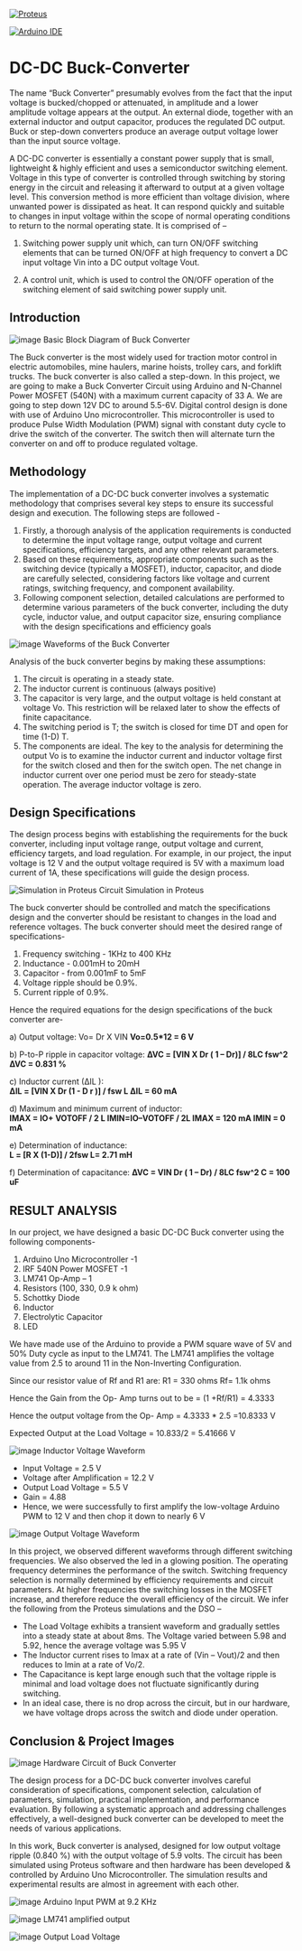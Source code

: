 <p align="center">
	
  [![Proteus](https://img.shields.io/badge/Proteus-%230079C1.svg?style=flat&logoColor=white)](https://www.labcenter.com/)
	
  [![Arduino IDE](https://img.shields.io/badge/Arduino%20IDE-%2300979D.svg?style=flat&logo=arduino&logoColor=white)](https://www.arduino.cc/)
</p>

# DC-DC Buck-Converter
The name “Buck Converter” presumably evolves from the fact that the input voltage is bucked/chopped or attenuated, in amplitude and a lower amplitude voltage appears at the output. An external diode, together with an external inductor and output capacitor, produces the regulated DC output. Buck or step-down converters produce an average output voltage lower than the input source voltage. 

A DC-DC converter is essentially a constant power supply that is small, lightweight & highly efficient and uses a semiconductor switching element. Voltage in this type of converter is controlled through switching by storing energy in the circuit and releasing it afterward to output at a given voltage level. 
This conversion method is more efficient than voltage division, where unwanted power is dissipated as heat. It can respond quickly and suitable to changes in input voltage within the scope of normal operating conditions to return to the normal operating state. It is comprised of –

1.	 Switching power supply unit which, can turn ON/OFF switching elements that can be turned ON/OFF at high frequency to convert a DC input voltage Vin into a DC output voltage Vout.
	 
2.	A control unit, which is used to control the ON/OFF operation of the switching element of said switching power supply unit.

## Introduction
![image](https://github.com/user-attachments/assets/2e7f7710-cdb4-4996-8eba-17bf39216707)
Basic Block Diagram of Buck Converter

The Buck converter is the most widely used for traction motor control in electric automobiles, mine haulers, marine hoists, trolley cars, and forklift trucks. The buck converter is also called a step-down. In this project, we are going to make a Buck Converter Circuit using Arduino and N-Channel Power MOSFET (540N) with a maximum current capacity of 33 A. We are going to step down 12V DC to around 5.5-6V. Digital control design is done with use of Arduino Uno microcontroller. This microcontroller is used to produce Pulse Width Modulation (PWM) signal with constant duty cycle to drive the switch of the converter. The switch then will alternate turn the converter on and off to produce regulated voltage.

## Methodology 

The implementation of a DC-DC buck converter involves a systematic methodology that comprises several key steps to ensure its successful design and execution. The following steps are followed -

1.	Firstly, a thorough analysis of the application requirements is conducted to determine the input voltage range, output voltage and current specifications, efficiency targets, and any other relevant parameters. 
2.	Based on these requirements, appropriate components such as the switching device (typically a MOSFET), inductor, capacitor, and diode are carefully selected, considering factors like voltage and current ratings, switching frequency, and component availability. 
3.	Following component selection, detailed calculations are performed to determine various parameters of the buck converter, including the duty cycle, inductor value, and output capacitor size, ensuring compliance with the design specifications and efficiency goals

![image](https://github.com/user-attachments/assets/f1df633c-07cc-4f9e-ac54-71845b35eaf9)
Waveforms of the Buck Converter

Analysis of the buck converter begins by making these assumptions:
1.	The circuit is operating in a steady state. 
2.	The inductor current is continuous (always positive)
3.	The capacitor is very large, and the output voltage is held constant at voltage Vo. This restriction will be relaxed later to show the effects of finite capacitance.
4.	The switching period is T; the switch is closed for time DT and open for time (1-D) T. 
5.	The components are ideal. The key to the analysis for determining the output Vo is to examine the inductor current and inductor voltage first for the switch closed and then for the switch open. The net change in inductor current over one period must be zero for steady-state operation. The average inductor voltage is zero.

## Design Specifications
The design process begins with establishing the requirements for the buck converter, including input voltage range, output voltage and current, efficiency targets, and load regulation. For example, in our project, the input voltage is 12 V and the output voltage required is 5V with a maximum load current of 1A, these specifications will guide the design process.

![Simulation in Proteus](https://github.com/user-attachments/assets/a8630a2d-694a-4d1d-88eb-cbc7dda3ada6)
Circuit Simulation in Proteus

The buck converter should be controlled and match the specifications design and the converter should be resistant to changes in the load and reference voltages. The buck converter should meet the desired range of specifications-

1.	Frequency switching - 1KHz to 400 KHz 
2.	Inductance - 0.001mH to 20mH 
3.	Capacitor - from 0.001mF to 5mF
4.	Voltage ripple should be 0.9%. 
5.	Current ripple of 0.9%.

Hence the required equations for the design specifications of the buck converter are-

a)	Output voltage:	 Vo= Dr X VIN
			  **Vo=0.5*12 = 6 V**

b)	P-to-P ripple in capacitor voltage:	
			**∆VC = [VIN X Dr ( 1 – Dr)] / 8LC fsw^2
			∆VC = 0.831 %**

c)	Inductor current (∆IL ): 	
			**∆IL = [VIN X Dr (1 - D r )] / fsw L 
			∆IL = 60 mA**

d)	Maximum and minimum current of inductor: 							
      **IMAX = IO+ VOTOFF / 2 L 
			IMIN=IO–VOTOFF / 2L 
			IMAX = 120 mA
			IMIN = 0 mA**

e)	Determination of inductance: 	
			**L = [R X (1-D)] / 2fsw
			L= 2.71 mH**

f)	Determination of capacitance: 
			**∆VC = VIN Dr ( 1 – Dr) / 8LC fsw^2
			C = 100 uF**

## RESULT ANALYSIS

In our project, we have designed a basic DC-DC Buck converter using the following components-
1.	Arduino Uno Microcontroller -1
2.	IRF 540N Power MOSFET -1
3.	LM741 Op-Amp – 1
4.	Resistors (100, 330, 0.9 k ohm)
5.	Schottky Diode
6.	Inductor 
7.	Electrolytic Capacitor
8.	LED

We have made use of the Arduino to provide a PWM square wave of 5V and 50% Duty cycle as input to the LM741. The LM741 amplifies the voltage value from 2.5 to around 11 in the Non-Inverting Configuration.

Since our resistor value of Rf and R1 are: R1 = 330 ohms 		Rf= 1.1k ohms

Hence the Gain from the Op- Amp turns out to be = (1 +Rf/R1) = 4.3333

Hence the output voltage from the Op- Amp = 4.3333 * 2.5 =10.8333 V

Expected Output at the Load Voltage = 10.833/2 = 5.41666 V

![image](https://github.com/user-attachments/assets/1a263f78-14ba-4960-a30e-82355a457d98)
Inductor Voltage Waveform

- Input Voltage = 2.5 V
- Voltage after Amplification = 12.2 V
- Output Load Voltage = 5.5 V
- Gain = 4.88
- Hence, we were successfully to first amplify the low-voltage Arduino PWM to 12 V and then chop it down to nearly 6 V

![image](https://github.com/user-attachments/assets/6f3971f8-24cf-4150-8149-136f9cdcce26)
Output Voltage Waveform

In this project, we observed different waveforms through different switching frequencies. We also observed the led in a glowing position. The operating frequency determines the performance of the switch.
Switching frequency selection is normally determined by efficiency requirements and circuit parameters. At higher frequencies the switching losses in the MOSFET increase, and therefore reduce the overall efficiency of the circuit.
We infer the following from the Proteus simulations and the DSO –
- The Load Voltage exhibits a transient waveform and gradually settles into a steady state at about 8ms. The Voltage varied between 5.98 and 5.92, hence the average voltage was 5.95 V
- The Inductor current rises to Imax at a rate of (Vin – Vout)/2 and then reduces to Imin at a rate of Vo/2.
- The Capacitance is kept large enough such that the voltage ripple is minimal and load voltage does not fluctuate significantly during switching.
- In an ideal case, there is no drop across the circuit, but in our hardware, we have voltage drops across the switch and diode under operation.

## Conclusion & Project Images
![image](https://github.com/user-attachments/assets/7c211465-1363-489e-90f1-05210c275138)
Hardware Circuit of Buck Converter

The design process for a DC-DC buck converter involves careful consideration of specifications, component selection, calculation of parameters, simulation, practical implementation, and performance evaluation.
By following a systematic approach and addressing challenges effectively, a well-designed buck converter can be developed to meet the needs of various applications. 

In this work, Buck converter is analysed, designed for low output voltage ripple (0.840 %) with the output voltage of 5.9 volts. The circuit has been simulated using Proteus software and then hardware has been developed & controlled by Arduino Uno Microcontroller. The simulation results and experimental results are almost in agreement with each other.

![image](https://github.com/user-attachments/assets/1972b71d-bc6a-48bb-8382-8dffde6fd8b8)
Arduino Input PWM at 9.2 KHz

![image](https://github.com/user-attachments/assets/bc91fd10-2575-401f-8c01-893e9a56366d)
LM741 amplified output

![image](https://github.com/user-attachments/assets/14c3d86d-272f-4d84-9f7e-333ccd2a7fd6)
Output Load Voltage 


